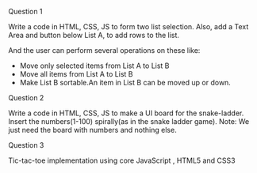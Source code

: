 Question 1

Write a code in HTML, CSS, JS to form two list selection. Also, add a Text Area and button below List A, to add rows to the list.

And the user can perform several operations on these like:
- Move only selected items from List A to List B
- Move all items from List A to List B
- Make List B sortable.An item in List B can be moved up or down.

Question 2

Write a code in HTML, CSS, JS to make a UI board for the snake-ladder. Insert the numbers(1-100) spirally(as in the snake ladder game). Note: We just need the board with numbers and nothing else.


Question 3

Tic-tac-toe implementation using core JavaScript , HTML5 and CSS3

